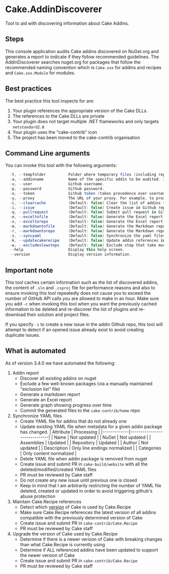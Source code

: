 # Cake.AddinDiscoverer

Tool to aid with discovering information about Cake Addins.

## Steps

This console application audits Cake addins discovered on NuGet.org and generates a report to indicate if they follow recommended guidelines.
The AddinDiscoverer searches nuget.org for packages that follow the recommended naming convention which is `Cake.xxx` for addins and recipes and `Cake.xxx.Module` for modules.

## Best practices

The best practice this tool inspects for are:

1. Your plugin references the appropriate version of the Cake DLLs.
2. The references to the Cake DLLs are private
3. Your plugin does not target multiple .NET frameworks and only targets `netstandard2.0`
4. Your plugin uses the "cake-contrib" icon
5. The project has been moved to the cake-contrib organisation

## Command Line arguments

You can invoke this tool with the following arguments:

```csharp
  -t, --tempfolder          Folder where temporary files (including reports) are saved.
  -a, --addinname           Name of the specific addin to be audited. If omitted, all addins are audited.
  -u, --user                Github username.
  -p, --password            Github password.
  -o, --token               Github token (takes precedence over username+password).
  -y, --proxy               The URL of your proxy. For example, to proxy request through Fiddler use: 'http://localhost:8888'.
  -c, --clearcache          (Default: false) Clear the list of addins that was previously cached.
  -i, --issue               (Default: false) Create issue in Github repositories that do not meet recommendations.
  -q, --pullrequest         (Default: false) Submit pull request in Github repositories to fix recommendations.
  -e, --exceltofile         (Default: false) Generate the Excel report and write to a file.
  -x, --exceltorepo         (Default: false) Generate the Excel report and commit to cake-contrib repo.
  -m, --markdowntofile      (Default: false) Generate the Markdown report and write to a file.
  -r, --markdowntorepo      (Default: false) Generate the Markdown report and commit to cake-contrib repo.
  -s, --syncyaml            (Default: false) Synchronize the yaml files on Cake's web site with the packages discovered on NuGet.
  -k, --updatecakerecipe    (Default: false) Update addin references in CakeRecipe.
  -w, --excludeslowsteps    (Default: false) Exclude step that take much time (such as GetGithubStats and CheckUsingCakeRecipe).
  --help                    Display this help screen.
  --version                 Display version information.
```

## Important note

This tool caches certain information such as the list of discovered addins, the content of `.sln` and `.csproj` file for performance reasons and also to ensure invoking this tool repeatedly does not cause you to exceed the number of GitHub API calls you are allowed to make in an hour. Make sure you add `-c` when invoking this tool when you want the previously cached information to be deleted and re-discover the list of plugins and re-download their solution and project files.

If you specify `-i` to create a new issue in the addin Github repo, this tool will attempt to detect if an opened issue already exist to avoid creating duplicate issues.

## What is automated

As of version 3.4.0 we have automated the following:

1. Addin report
    - Discover all existing addins on nuget
    - Exclude a few well-known packages (via a manually maintained "exclusion list" file)
    - Generate a markdown report
    - Generate an Excel report
    - Generate graph showing progress over time
    - Commit the generated files to the `cake-contrib/home` repo
2. Synchronize YAML files
    - Create YAML file for addins that do not already one
    - Update existing YAML file when metadata for a given addin package has changed.
      | Attribute   | Processing                   |
      |-------------|------------------------------|
      | Name        | Not updated                  |
      | NuGet       | Not updated                  |
      | Assemblies  | Updated                      |
      | Repository  | Updated                      |
      | Author      | Not updated                  |
      | Description | Only line endings normalized |
      | Categories  | Only content normalized      |
    - Delete YAML file when addin package is removed from nuget
    - Create issue and submit PR in `cake-build/website` with all the deleted/modified/created YAML files
    - PR must be reviewed by Cake staff
    - Do not create any new issue until previous one is closed
    - Keep in mind that I am arbitrarily restricting the number of YAML file deleted, created or updated in order to avoid triggering github's abuse protection
3. Maintain Cake.Recipe references
    - Detect which [version](https://github.com/cake-contrib/Cake.Recipe/blob/develop/tools/packages.config) of Cake is used by Cake.Recipe
    - Make sure Cake.Recipe references the latest version of all addins compatible with the previously determined version of Cake
    - Create issue and submit PR in `cake-contrib/Cake.Recipe`
    - PR must be reviewed by Cake staff
4. Upgrade the version of Cake used by Cake.Recipe
    - Determine if there is a newer version of Cake with breaking changes than what Cake.Recipe is currently using
    - Determine if ALL referenced addins have been updated to support the newer version of Cake
    - Create issue and submit PR in `cake-contrib/Cake.Recipe`
    - PR must be reviewed by Cake staff

